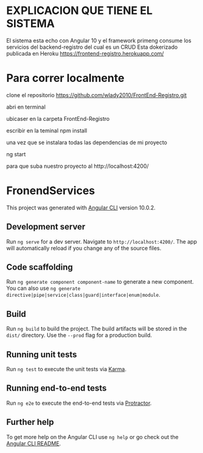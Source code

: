 # EXPLICACION QUE TIENE EL SISTEMA

El sistema esta echo con Angular 10 y el framework primeng
consume los servicios del backend-registro del cual es un CRUD
Esta dokerizado
publicada en Heroku https://frontend-registro.herokuapp.com/

# Para correr localmente

clone el repositorio https://github.com/wlady2010/FrontEnd-Registro.git

abri en terminal

ubicaser en la carpeta FrontEnd-Registro

escribir en la teminal npm install

una vez que se  instalara todas las dependencias de mi proyecto

ng start

para que suba nuestro proyecto al http://localhost:4200/

# FronendServices

This project was generated with [Angular CLI](https://github.com/angular/angular-cli) version 10.0.2.

## Development server

Run `ng serve` for a dev server. Navigate to `http://localhost:4200/`. The app will automatically reload if you change any of the source files.

## Code scaffolding

Run `ng generate component component-name` to generate a new component. You can also use `ng generate directive|pipe|service|class|guard|interface|enum|module`.

## Build

Run `ng build` to build the project. The build artifacts will be stored in the `dist/` directory. Use the `--prod` flag for a production build.

## Running unit tests

Run `ng test` to execute the unit tests via [Karma](https://karma-runner.github.io).

## Running end-to-end tests

Run `ng e2e` to execute the end-to-end tests via [Protractor](http://www.protractortest.org/).

## Further help

To get more help on the Angular CLI use `ng help` or go check out the [Angular CLI README](https://github.com/angular/angular-cli/blob/master/README.md).
